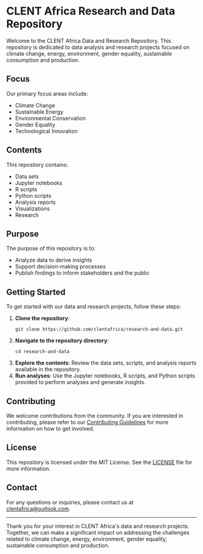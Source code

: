 # CLENT Africa Research and Data Repository

Welcome to the CLENT Africa Data and Research Repository. This repository is dedicated to data analysis and research projects focused on climate change, energy, environment, gender equality, sustainable consumption and production.

## Focus

Our primary focus areas include:
- Climate Change
- Sustainable Energy
- Environmental Conservation
- Gender Equality
- Technological Innovation

## Contents

This repository contains:
- Data sets
- Jupyter notebooks
- R scripts
- Python scripts
- Analysis reports
- Visualizations
- Research

## Purpose

The purpose of this repository is to:
- Analyze data to derive insights
- Support decision-making processes
- Publish findings to inform stakeholders and the public

## Getting Started

To get started with our data and research projects, follow these steps:

1. **Clone the repository**:
   ```
   git clone https://github.com/clentafrica/research-and-data.git
   ```
2. **Navigate to the repository directory**:
   ```
   cd research-and-data
   ```
3. **Explore the contents**: Review the data sets, scripts, and analysis reports available in the repository.
4. **Run analyses**: Use the Jupyter notebooks, R scripts, and Python scripts provided to perform analyses and generate insights.

## Contributing

We welcome contributions from the community. If you are interested in contributing, please refer to our [Contributing Guidelines](CONTRIBUTING.md) for more information on how to get involved.

## License

This repository is licensed under the MIT License. See the [LICENSE](https://github.com/clentafrica/.github/blob/main/LICENSE) file for more information.

## Contact

For any questions or inquiries, please contact us at clentafrica@outlook.com.

---

Thank you for your interest in CLENT Africa's data and research projects. Together, we can make a significant impact on addressing the challenges related to climate change, energy, environment, gender equality, sustainable consumption and production.
